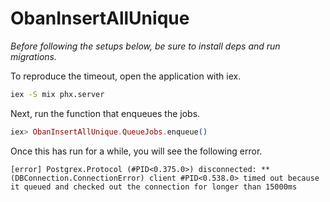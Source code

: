 # ObanInsertAllUnique

*Before following the setups below, be sure to install deps and run migrations.*

To reproduce the timeout, open the application with iex.
```sh
iex -S mix phx.server
```

Next, run the function that enqueues the jobs.
```elixir
iex> ObanInsertAllUnique.QueueJobs.enqueue()
```

Once this has run for a while, you will see the following error.
```
[error] Postgrex.Protocol (#PID<0.375.0>) disconnected: ** (DBConnection.ConnectionError) client #PID<0.538.0> timed out because it queued and checked out the connection for longer than 15000ms
```
